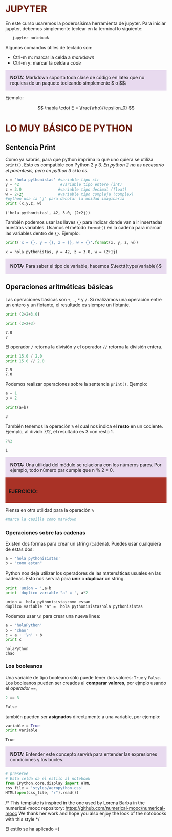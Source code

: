 
# <font color=#671402> JUPYTER
</font>


En este curso usaremos la poderosísima herramienta de jupyter. Para iniciar jupyter, debemos simplemente teclear en la terminal lo siguiente: 
       
       jupyter notebook 

Algunos comandos útiles de teclado son: 

- Ctrl-m m: marcar la celda a *markdown*
- Ctrl-m y: marcar la celda a *code* 

<div style="background-color: #E8DAEF; padding: 15px;"> <b>NOTA:</b> Markdown soporta toda clase de código en latex que no requiera de un paquete tecleando simplemente <span>$</span> o <span>$$</span>:</div>

Ejemplo:

$$
\nabla \cdot E = \frac{\rho}{\epsilon_0}
$$

# <font color=#671402> LO MUY BÁSICO DE PYTHON
</font>

## Sentencia Print 
Como ya sabrás, para que python imprima lo que uno quiera se utiliza `print()`. Esto es compatible con Python 2 y 3. *En python 2 no es necesario el paréntesis, pero en python 3 sí lo es.* 


```python
x = 'hola pythonistas' #variable tipo str
y = 42                  #variable tipo entero (int)
z = 3.0                #variable tipo decimal (float)
w = 2+2j               #variable tipo compleja (complex)
#python usa la 'j' para denotar la unidad imaginaria
print (x,y,z, w)
```

    ('hola pythonistas', 42, 3.0, (2+2j))


También podemos usar las llaves `{}` para indicar donde van a ir insertadas nuestras variables. Usamos el método `format()` en la cadena para marcar las variables dentro de `{}`. Ejemplo:


```python
print('x = {}, y = {}, z = {}, w = {}'.format(x, y, z, w))
```

    x = hola pythonistas, y = 42, z = 3.0, w = (2+1j)


<div style="background-color: #E8DAEF; padding: 15px;"> <b>NOTA:</b> Para saber el tipo de variable, hacemos $\texttt{type(variable)}$</div>

## Operaciones aritméticas básicas

Las operaciones básicas son `+`, `-`, `*` y `/`. Si realizamos una operación entre un entero y un flotante, el resultado es siempre un flotante. 


```python
print (2+2+3.0) 

print (2+2+3)
```

    7.0
    7


El operador `/` retorna la división y el operador `//` retorna la división entera. 


```python
print 15.0 / 2.0 
print 15.0 // 2.0 
```

    7.5
    7.0


Podemos realizar operaciones sobre la sentencia `print()`. Ejemplo: 



```python
a = 1
b = 2 

print(a+b)
```

    3


También tenemos la operación `%` el cual nos indica el **resto** en un cociente. Ejemplo, al dividir 7/2, el resultado es 3 con resto 1. 


```python
7%2 
```




    1



<div style="background-color: #E8DAEF; padding: 15px;"> <b>NOTA:</b> Una utilidad del módulo se relaciona con los números pares. Por ejemplo, todo número par cumple que n % 2 = 0.</div>

<div style="background-color:#A93226; padding: 10px"><h3><span class="fa fa-flash"></span> EJERCICIO:</h3></div>

Piensa en otra utilidad para la operación `%`


```python
#marca la casilla como markdown 

```

### Operaciones sobre las cadenas 

Existen dos formas para crear un string (cadena). Puedes usar cualquiera de estas dos:


```python
a = 'hola pythonisistas'
b = "como estan"
```

Python nos deja utilizar los operadores de las matemáticas usuales en las cadenas. Esto nos servirá para **unir** o **duplicar** un string. 



```python
print 'union = ',a+b
print 'duplico variable "a" = ', a*2 

```

    union =  hola pythonisistascomo estan
    duplico variable "a" =  hola pythonisistashola pythonisistas


Podemos usar `\n` para crear una nueva linea: 


```python
a = 'holaPython'
b = 'chao'
c = a + '\n' + b 
print c 
```

    holaPython
    chao


### Los booleanos 

Una variable de tipo booleano sólo puede tener dos valores: `True` y `False`. Los booleanos pueden ser creados al **comparar valores**, por ejmplo usando el *operador* `==`,


```python
2 == 3 
```




    False



también pueden ser **asignados** directamente a una variable, por ejemplo: 


```python
variable = True 
print variable
```

    True


<div style="background-color: #E8DAEF; padding: 15px;"> <b>NOTA:</b> Entender este concepto servirá para entender las expresiones condiciones y los bucles.</div>


```python
# preserve
# Esta celda da el estilo al notebook
from IPython.core.display import HTML
css_file = 'styles/aeropython.css'
HTML(open(css_file, "r").read())
```




/* This template is inspired in the one used by Lorena Barba
in the numerical-mooc repository: https://github.com/numerical-mooc/numerical-mooc
We thank her work and hope you also enjoy the look of the notobooks with this style */

<link href='http://fonts.googleapis.com/css?family=Source+Sans+Pro|Josefin+Sans:400,700,400italic|Ubuntu+Condensed' rel='stylesheet' type='text/css'>

El estilo se ha aplicado =)

<style>



#notebook_panel { /* main background */
    background: #f7f7f7;
}

div.cell { /* set cell width */
    width: 900px;
}

div #notebook { /* centre the content */
    background: #fff; /* white background for content */
    width: 950px;
    margin: auto;
    padding-left: 0em;
}

#notebook li { /* More space between bullet points */
    margin-top:0.7em;
}

/* draw border around running cells */
div.cell.border-box-sizing.code_cell.running { 
    border: 1px solid #111;
}

/* Put a solid color box around each cell and its output, visually linking them*/
div.cell.code_cell {
    font-family: 'Source Sans Pro', sans-serif;
    background-color: rgb(256,256,256);
    font-size: 110%;
    border-radius: 0px; 
    padding: 0.5em;
    margin-left:1em;
    margin-top: 1em;
}

div.text_cell_render{
    font-family: 'Josefin Sans', serif;
    line-height: 145%;
    font-size: 125%;
    font-weight: 500;
    width:750px;
    margin-left:auto;
    margin-right:auto;
}


/* Formatting for header cells */
.text_cell_render h1, .text_cell_render h2, .text_cell_render h3,
.text_cell_render h4, .text_cell_render h5 {
    font-family: 'Ubuntu Condensed', sans-serif;
}
/*
.text_cell_render h1 {
    font-family: Flux, 'Ubuntu Condensed', serif;
    font-style:regular;
    font-weight: 400;    
    font-size: 30pt;
    text-align: center;
    line-height: 100%;
    color: #335082;
    margin-bottom: 0.5em;
    margin-top: 0.5em;
    display: block;
}
*/
.text_cell_render h1 {
    font-weight: 600;
    font-size: 35pt;
    line-height: 100%;
    color: #000000;
    margin-bottom: 0.1em;
    margin-top: 0.3em;
    display: block;
}

.text_cell_render h2 {
    margin-top:16px;
    font-size: 27pt;
    font-weight: 550;
    margin-bottom: 0.1em;
    margin-top: 0.3em;
    font-style: regular;
    color: #2c6391;
}	

.text_cell_render h3 {
    font-size: 20pt;
    font-weight: 550
    text-align: left;
    margin-bottom: 0.1em;
    margin-top: 0.3em;
    font-style: regular;
    color:  #387eb8;
}

.text_cell_render h4 {    /*Use this for captions*/
    font-size: 18pt;
    font-weight: 450
    text-align: left;
    margin-bottom: 0.1em;
    margin-top: 0.3em;
    font-style: regular;
    color:  #5797cc;
}

.text_cell_render h5 {  /*Use this for small titles*/
    font-size: 18pt;
    font-weight: 550;
    color: rgb(163,0,0);
    font-style: italic;
    margin-bottom: .1em;
    margin-top: 0.8em;
    display: block;
    color:  #b21c0d;
}

.text_cell_render h6 { /*use this for copyright note*/
    font-family: 'Ubuntu Condensed', sans-serif;
    font-weight: 300;
    font-size: 14pt;
    line-height: 100%;
    color: #252525;
    text-align: right;
    margin-bottom: 1px;
    margin-top: 1px;
}

.CodeMirror{
        font-family: 'Duru Sans', sans-serif;
        font-size: 100%;
}

</style>
<script>
    MathJax.Hub.Config({
                        TeX: {
                           extensions: ["AMSmath.js"],
                           equationNumbers: { autoNumber: "AMS", useLabelIds: true}
                           },
                tex2jax: {
                    inlineMath: [ ['$','$'], ["\\(","\\)"] ],
                    displayMath: [ ['$$','$$'], ["\\[","\\]"] ]
                },
                displayAlign: 'center', // Change this to 'center' to center equations.
                "HTML-CSS": {
                    styles: {'.MathJax_Display': {"margin": 4}}
                }
        });
</script>



